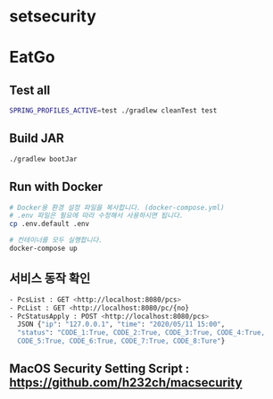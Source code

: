# setsecurity

# EatGo

## Test all

```bash
SPRING_PROFILES_ACTIVE=test ./gradlew cleanTest test
```

## Build JAR

```bash
./gradlew bootJar
```

## Run with Docker

```bash
# Docker용 환경 설정 파일을 복사합니다. (docker-compose.yml)
# .env 파일은 필요에 따라 수정해서 사용하시면 됩니다.
cp .env.default .env

# 컨테이너를 모두 실행합니다.
docker-compose up
```

## 서비스 동작 확인
```bash
- PcsList : GET <http://localhost:8080/pcs>
- PcList : GET <http://localhost:8080/pc/{no}
- PcStatusApply : POST <http://localhost:8080/pcs>
  JSON {"ip": "127.0.0.1", "time": "2020/05/11 15:00",
  "status": "CODE_1:True, CODE_2:True, CODE_3:True, CODE_4:True,
  CODE_5:True, CODE_6:True, CODE_7:True, CODE_8:Ture"}
```
  
## MacOS Security Setting Script : https://github.com/h232ch/macsecurity
